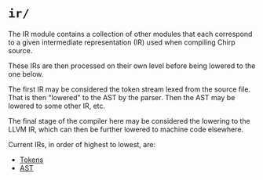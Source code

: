 # `ir/`

The IR module contains a collection of other modules that each
correspond to a given intermediate representation (IR) used when
compiling Chirp source.

These IRs are then processed on their own level before being lowered
to the one below.

The first IR may be considered the token stream lexed from the source
file. That is then "lowered" to the AST by the parser. Then the AST
may be lowered to some other IR, etc.

The final stage of the compiler here may be considered the lowering to
the LLVM IR, which can then be further lowered to machine code
elsewhere.

Current IRs, in order of highest to lowest, are:
- [Tokens](tokens/)
- [AST](ast/)

